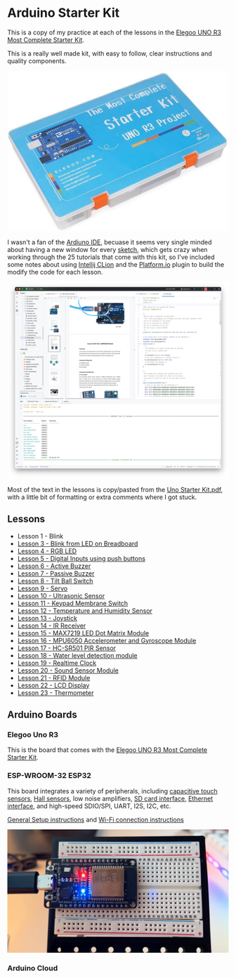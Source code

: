 # Arduino Starter Kit

This is a copy of my practice at each of the lessons in the [Elegoo UNO R3 Most Complete Starter Kit](https://us.elegoo.com/products/elegoo-uno-most-complete-starter-kit?srsltid=AfmBOopwmmRRFqXMA8s_49O7t6PzQc1Nwn5HTS4Kw9S1tRvhyw10xpbw).

This is a really well made kit, with easy to follow, clear instructions and quality components.

![UNO R3 Most Complete Starter Kit](docs/Elegoo_UNO_R3_Most_Complete_Starter_Kit.png)

I wasn't a fan of the [Ardiuno IDE](https://www.arduino.cc/en/software/), becuase it seems very single minded about having a new window for every [sketch](https://docs.arduino.cc/learn/programming/sketches/), which gets crazy when working through the 25 tutorials that come with this kit, so I've included some notes about using [Intellij CLion](https://www.jetbrains.com/clion/) and the [Platform.io](https://platformio.org) plugin to build the modify the code for each lesson.

![CLion + Platform.io](docs/clion_platformio.png)

Most of the text in the lessons is copy/pasted from the [Uno Starter Kit.pdf](docs/UNO%20Starter%20Kit.pdf), with a little bit of formatting or extra comments where I got stuck.

## Lessons

* Lesson 1 - Blink
* [Lesson 3 - Blink from LED on Breadboard](src/03_bread_blink/)
* [Lesson 4 - RGB LED](src/04_rgb_led/)
* [Lesson 5 - Digital Inputs using push buttons](src/05_digital_inputs/)
* [Lesson 6 - Active Buzzer](src/06_active_buzzer/)
* [Lesson 7 - Passive Buzzer](src/07_passive_buzzer/)
* [Lesson 8 - Tilt Ball Switch](src/08_tilt_ball_switch/)
* [Lesson 9 - Servo](src/09_servo/)
* [Lesson 10 - Ultrasonic Sensor](src/10_ultrasonic/)
* [Lesson 11 - Keypad Membrane Switch](src/11_keypad/)
* [Lesson 12 - Temperature and Humidity Sensor](src/12_temp_sensor/)
* [Lesson 13 - Joystick](src/13_joystick/)
* [Lesson 14 - IR Receiver](src/14_ir_receiver/)
* [Lesson 15 - MAX7219 LED Dot Matrix Module](src/15_led_matrix/)
* [Lesson 16 - MPU6050 Accelerometer and Gyroscope Module](src/16_gyroscope/)
* [Lesson 17 - HC-SR501 PIR Sensor](src/17_pir_sensor/)
* [Lesson 18 - Water level detection module](src/18_water_level/)
* [Lesson 19 - Realtime Clock](src/19_clock/)
* [Lesson 20 - Sound Sensor Module](src/20_sound_sensor/)
* [Lesson 21 - RFID Module](src/21_rfid/)
* [Lesson 22 - LCD Display](src/22_lcd/)
* [Lesson 23 - Thermometer](src/23_thermometer/)

## Arduino Boards

### Elegoo Uno R3

This is the board that comes with the [Elegoo UNO R3 Most Complete Starter Kit](https://us.elegoo.com/products/elegoo-uno-most-complete-starter-kit?srsltid=AfmBOopwmmRRFqXMA8s_49O7t6PzQc1Nwn5HTS4Kw9S1tRvhyw10xpbw).

### ESP-WROOM-32 ESP32

This board integrates a variety of peripherals, including [capacitive touch sensors](https://www.youtube.com/watch?v=4YY7TutRrQE), [Hall sensors](https://www.youtube.com/watch?v=vyDZdwk76Jk), low noise amplifiers, [SD card interface](https://www.youtube.com/watch?v=e1xOgZsnAuw), [Ethernet interface](https://www.youtube.com/watch?v=_C8r7ypEB7k), and high-speed SDIO/SPI, UART, I2S, I2C, etc.

[General Setup instructions](esp32/) and [Wi-Fi connection instructions](esp32/wifi.md)

![screenshot of working sketch](esp32/esp32s_connected.png)

### Arduino Cloud
